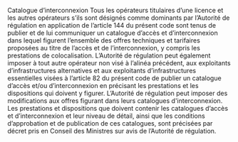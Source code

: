 Catalogue d’interconnexion
Tous les opérateurs titulaires d’une licence et les autres opérateurs s’ils sont désignés comme dominants par l’Autorité de régulation en application de l’article 144 du présent code sont tenus de publier et de lui communiquer un catalogue d’accès et d’interconnexion dans lequel figurent l’ensemble  des  offres  techniques et tarifaires proposées au titre de l’accès et de l’interconnexion, y compris les prestations de colocalisation.
L’Autorité de régulation peut également imposer à tout autre opérateur non visé à l’alinéa précédent, aux exploitants d’infrastructures alternatives et aux exploitants d’infrastructures essentielles visées à l’article 82 du présent code de publier un catalogue d’accès et/ou d’interconnexion en précisant les prestations et les dispositions qui doivent y figurer.
L’Autorité de régulation peut imposer des modifications aux offres figurant dans leurs catalogues d'interconnexion.
Les prestations et dispositions que doivent contenir les catalogues d’accès et d’interconnexion et leur niveau de détail, ainsi que les conditions d’approbation et de publication de ces catalogues, sont précisées par décret pris en Conseil des Ministres sur avis de l’Autorité de régulation.